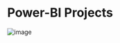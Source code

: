 # Power-BI Projects

![image](https://github.com/user-attachments/assets/02384b49-86f5-4dc1-ae61-7e0c749a5c58)

